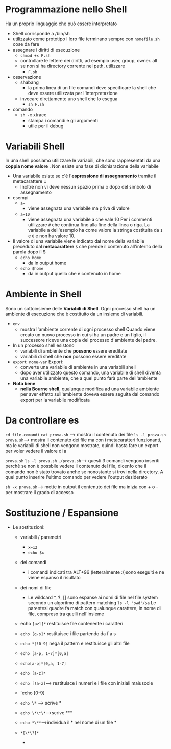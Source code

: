 # Programmazione nello Shell
Ha un proprio linguaggio che può essere interpretato 
- Shell corrisponde a /bin/sh
- utilizzato come prototipo
I loro file terminano sempre con `nomefile.sh`
cose da fare 
- assegnare i diritti di esecuzione
	- `chmod +x F.sh`
	- controllare le lettere dei diritti, ad esempio user, group, owner. all
	- se non si ha directory corrente nel path, utilizzare 
		- `F.sh`
- osservazione 
	- shabang
		- la prima linea di un file comandi deve specificare la shell che deve essere utilizzata per l'interpretazione 
	- invocare direttamente uno shell che lo esegua 
		- `sh F.sh`
- comando 
	- `sh -x` xtrace
		- stampa i comandi e gli argomenti
		- utile per il debug 
# Variabili Shell
In una shell possiamo utilizzare le variabili, che sono rappresentati da una **coppia nome valore** . Non esiste una fase di dichiarazione della variabile 
- Una variabile esiste se c'è l'**espressione di assegnamento** tramite il metacarattere **=**
	- Inoltre non vi deve nessun spazio prima o dopo del simbolo di assegnamento 
- esempi
	- `a=`
		- viene assegnata una variabile ma priva di valore 
	- `a=10`
		- viene assegnata una variabile a che vale 10
Per i commenti utilizzare `#` che continua fino alla fine della linea o riga.
La variabile a dell'esempio ha come valore la stringa costituita da `1` e `0` e non ha valore 10.
- Il valore di una  variabile viene indicato dal nome della variabile preceduto dal **metacarattere** `$` che prende il contenuto all'interno della parola dopo il $
	- `echo home`
		- da in output home
	- `echo $home`
		- da in output quello che è contenuto in home 
# Ambiente in Shell
Sono un sottoinsieme delle **Variabili di Shell**.
Ogni processo shell ha un ambiente di esecuzione che è costituito da un insieme di variabili.
- `env`
	- mostra l'ambiente corrente di ogni processo shell
Quando viene creato un nuovo processo in cui si ha un padre e un figlio, il successore riceve una copia del processo d'ambiente del padre.
- In un processo shell esistono 
	- variabili di ambiente che **possono** essere ereditate
	- variabili di shell che **non** possono essere ereditate 
- `export nome-var` Export:
	- converte una variabile di ambiente in una variabili shell 
	- dopo aver utilizzato questo comando, una variabile di shell diventa una variabile ambiente, che a quel punto farà parte dell'ambiente 
- **Nota bene**
	- **nella Bourne shell**, qualunque modifica ad una variabile ambiente per aver effetto sull'ambiente doveva essere seguita dal comando export per la variabile modificata
# Da controllare es
`cd file-comandi`
`cat prova.sh` --> mostra il contenuto dei file 
`ls -l prova.sh`
`prova.sh`--> mostra il contenuto dei file ma con i metacaratteri funzionanti, ma le variabili di shell non vengono mostrate, quindi basta fare un export per voler vedere il valore di a 

`prova.sh`
`ls -l prova.sh`
`./prova.sh`--> questi 3 comandi vengono inseriti perchè se non è possbile vedere il contenuto del file, dicenfo che il comando non è stato trovato anche se nonostante si trovi nella directory. A quel punto inserire l'ultimo comando per vedere l'output desiderato

`sh -x prova.sh`--> mette in output il contenuto dei file ma inizia con + o - per mostrare il grado di accesso
# Sostituzione / Espansione
- Le sostituzioni:
	- variabili / parametri
		- `x=12`
		- `echo $x`
	- dei comandi
		- i comandi indicati tra ALT+96 (letteralmente :/)sono eseguiti e ne viene espanso il risultato 
	- dei nomi di file 
		- Le wildcard *, **?**, [] sono espanse ai nomi di file nel file system secondo un algoritmo di pattern matching
	`ls -l 'pwd'/$a`
	Le parentesi quadre fa match con qualunque carattere, in nome di file, compreso tra quelli nell'insieme 
	- echo `[azl]*` restituisce file contenente i caratteri
	- `echo [q-s]*` restituisce i file partendo da f a s
	- `echo *[!0-9]` nega il pattern e restituisce gli altri file
	- `echo [a-p, 1-7]*[0,a]`
	- `echo[a-p]*[0,a, 1-7]`
	- `echo [a-z]*`
	- `echo [!a-z]`--> restituisce i numeri  e i file con iniziali maiuscole 
	- `echo [0-9]
	- `echo \*` --> scrive *
	- `echo \*\*\*`-->scrive ***
	- `echo *\**`-->individua il * nel nome di un file *
	- `*[\*\?]*`
	
		- 


